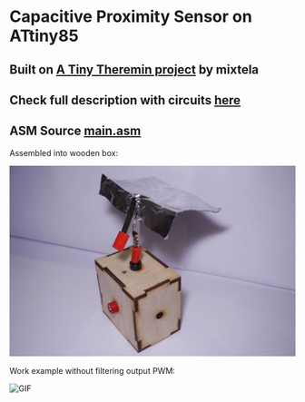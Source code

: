 # Capacitive Proximity Sensor on ATtiny85
## Built on [A Tiny Theremin project](https://mitxela.com/projects/a_tiny_theremin) by mixtela
## Check full description with circuits [here](https://github.com/shchuko/CapacitiveProximitySensor/blob/master/full_ru_description.pdf)
## ASM Source [main.asm](https://github.com/shchuko/CapacitiveProximitySensor/blob/master/main.asm)

Assembled into wooden box:

![PIC](https://github.com/shchuko/CapacitiveProximitySensor/blob/master/pics/pic1.jpg)

Work example without filtering output PWM:

![GIF](https://github.com/shchuko/CapacitiveProximitySensor/blob/master/pics/gif1.gif)

